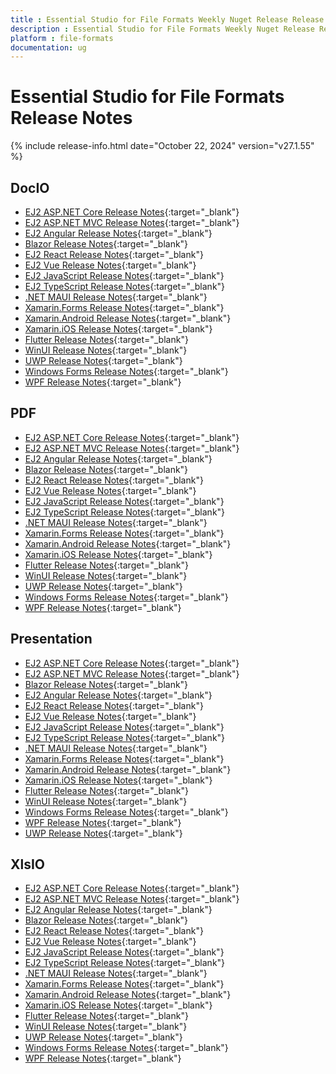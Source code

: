 ```yaml
---
title : Essential Studio for File Formats Weekly Nuget Release Release Notes  
description : Essential Studio for File Formats Weekly Nuget Release Release Notes  
platform : file-formats
documentation: ug
---
```


# Essential Studio for File Formats  Release Notes  

{% include release-info.html date="October 22, 2024" version="v27.1.55" %} 




## DocIO

* [EJ2 ASP.NET Core Release Notes](https://ej2.syncfusion.com/aspnetcore/documentation/release-notes/27.1.55#docio){:target="_blank"}
* [EJ2 ASP.NET MVC Release Notes](https://ej2.syncfusion.com/aspnetmvc/documentation/release-notes/27.1.55#docio){:target="_blank"}
* [EJ2 Angular Release Notes](https://ej2.syncfusion.com/angular/documentation/release-notes/27.1.55#docio){:target="_blank"}
* [Blazor Release Notes](https://blazor.syncfusion.com/documentation/release-notes/27.1.55#docio){:target="_blank"}
* [EJ2 React Release Notes](https://ej2.syncfusion.com/react/documentation/release-notes/27.1.55#docio){:target="_blank"}
* [EJ2 Vue  Release Notes](https://ej2.syncfusion.com/vue/documentation/release-notes/27.1.55#docio){:target="_blank"}
* [EJ2 JavaScript Release Notes](https://ej2.syncfusion.com/javascript/documentation/release-notes/27.1.55#docio){:target="_blank"}
* [EJ2 TypeScript Release Notes](https://ej2.syncfusion.com/documentation/release-notes/27.1.55#docio){:target="_blank"}
* [.NET MAUI Release Notes](/maui/release-notes/v27.1.55#docio){:target="_blank"}
* [Xamarin.Forms Release Notes](/xamarin/release-notes/v27.1.55#docio){:target="_blank"}
* [Xamarin.Android Release Notes](/xamarin-android/release-notes/v27.1.55#docio){:target="_blank"}
* [Xamarin.iOS Release Notes](/xamarin-ios/release-notes/v27.1.55#docio){:target="_blank"}
* [Flutter Release Notes](/flutter/release-notes/v27.1.55#docio){:target="_blank"}
* [WinUI Release Notes](/winui/release-notes/v27.1.55#docio){:target="_blank"}
* [UWP Release Notes](/uwp/release-notes/v27.1.55#docio){:target="_blank"}
* [Windows Forms Release Notes](/windowsforms/release-notes/v27.1.55#docio){:target="_blank"}
* [WPF Release Notes](/wpf/release-notes/v27.1.55#docio){:target="_blank"}



## PDF

* [EJ2 ASP.NET Core Release Notes](https://ej2.syncfusion.com/aspnetcore/documentation/release-notes/27.1.55#pdf){:target="_blank"}
* [EJ2 ASP.NET MVC Release Notes](https://ej2.syncfusion.com/aspnetmvc/documentation/release-notes/27.1.55#pdf){:target="_blank"}
* [EJ2 Angular Release Notes](https://ej2.syncfusion.com/angular/documentation/release-notes/27.1.55#pdf){:target="_blank"}
* [Blazor Release Notes](https://blazor.syncfusion.com/documentation/release-notes/27.1.55#pdf){:target="_blank"}
* [EJ2 React Release Notes](https://ej2.syncfusion.com/react/documentation/release-notes/27.1.55#pdf){:target="_blank"}
* [EJ2 Vue  Release Notes](https://ej2.syncfusion.com/vue/documentation/release-notes/27.1.55#pdf){:target="_blank"}
* [EJ2 JavaScript Release Notes](https://ej2.syncfusion.com/javascript/documentation/release-notes/27.1.55#pdf){:target="_blank"}
* [EJ2 TypeScript Release Notes](https://ej2.syncfusion.com/documentation/release-notes/27.1.55#pdf){:target="_blank"}
* [.NET MAUI Release Notes](/maui/release-notes/v27.1.55#pdf){:target="_blank"}
* [Xamarin.Forms Release Notes](/xamarin/release-notes/v27.1.55#pdf){:target="_blank"}
* [Xamarin.Android Release Notes](/xamarin-android/release-notes/v27.1.55#pdf){:target="_blank"}
* [Xamarin.iOS Release Notes](/xamarin-ios/release-notes/v27.1.55#pdf){:target="_blank"}
* [Flutter Release Notes](/flutter/release-notes/v27.1.55#pdf){:target="_blank"}
* [WinUI Release Notes](/winui/release-notes/v27.1.55#pdf){:target="_blank"}
* [UWP Release Notes](/uwp/release-notes/v27.1.55#pdf){:target="_blank"}
* [Windows Forms Release Notes](/windowsforms/release-notes/v27.1.55#pdf){:target="_blank"}
* [WPF Release Notes](/wpf/release-notes/v27.1.55#pdf){:target="_blank"}


## Presentation

* [EJ2 ASP.NET Core Release Notes](https://ej2.syncfusion.com/aspnetcore/documentation/release-notes/27.1.55#presentation){:target="_blank"}
* [EJ2 ASP.NET MVC Release Notes](https://ej2.syncfusion.com/aspnetmvc/documentation/release-notes/27.1.55#presentation){:target="_blank"}
* [Blazor Release Notes](https://blazor.syncfusion.com/documentation/release-notes/27.1.55#presentation){:target="_blank"}
* [EJ2 Angular Release Notes](https://ej2.syncfusion.com/angular/documentation/release-notes/27.1.55#presentation){:target="_blank"}
* [EJ2 React Release Notes](https://ej2.syncfusion.com/react/documentation/release-notes/27.1.55#presentation){:target="_blank"}
* [EJ2 Vue  Release Notes](https://ej2.syncfusion.com/vue/documentation/release-notes/27.1.55#presentation){:target="_blank"}
* [EJ2 JavaScript Release Notes](https://ej2.syncfusion.com/javascript/documentation/release-notes/27.1.55#presentation){:target="_blank"}
* [EJ2 TypeScript Release Notes](https://ej2.syncfusion.com/documentation/release-notes/27.1.55#presentation){:target="_blank"}
* [.NET MAUI Release Notes](/maui/release-notes/v27.1.55#presentation){:target="_blank"}
* [Xamarin.Forms Release Notes](/xamarin/release-notes/v27.1.55#presentation){:target="_blank"}
* [Xamarin.Android Release Notes](/xamarin-android/release-notes/v27.1.55#presentation){:target="_blank"}
* [Xamarin.iOS Release Notes](/xamarin-ios/release-notes/v27.1.55#presentation){:target="_blank"}
* [Flutter Release Notes](/flutter/release-notes/v27.1.55#presentation){:target="_blank"}
* [WinUI Release Notes](/winui/release-notes/v27.1.55#presentation){:target="_blank"}
* [Windows Forms Release Notes](/windowsforms/release-notes/v27.1.55#presentation){:target="_blank"}
* [WPF Release Notes](/wpf/release-notes/v27.1.55#presentation){:target="_blank"}
* [UWP Release Notes](/uwp/release-notes/v27.1.55#presentation){:target="_blank"}



## XlsIO

* [EJ2 ASP.NET Core Release Notes](https://ej2.syncfusion.com/aspnetcore/documentation/release-notes/27.1.55#xlsio){:target="_blank"}
* [EJ2 ASP.NET MVC Release Notes](https://ej2.syncfusion.com/aspnetmvc/documentation/release-notes/27.1.55#xlsio){:target="_blank"}
* [EJ2 Angular Release Notes](https://ej2.syncfusion.com/angular/documentation/release-notes/27.1.55#xlsio){:target="_blank"}
* [Blazor Release Notes](https://blazor.syncfusion.com/documentation/release-notes/27.1.55#xlsio){:target="_blank"}
* [EJ2 React Release Notes](https://ej2.syncfusion.com/react/documentation/release-notes/27.1.55#xlsio){:target="_blank"}
* [EJ2 Vue  Release Notes](https://ej2.syncfusion.com/vue/documentation/release-notes/27.1.55#xlsio){:target="_blank"}
* [EJ2 JavaScript Release Notes](https://ej2.syncfusion.com/javascript/documentation/release-notes/27.1.55#xlsio){:target="_blank"}
* [EJ2 TypeScript Release Notes](https://ej2.syncfusion.com/documentation/release-notes/27.1.55#xlsio){:target="_blank"}
* [.NET MAUI Release Notes](/maui/release-notes/v27.1.55#xlsio){:target="_blank"}
* [Xamarin.Forms Release Notes](/xamarin/release-notes/v27.1.55#xlsio){:target="_blank"}
* [Xamarin.Android Release Notes](/xamarin-android/release-notes/v27.1.55#xlsio){:target="_blank"}
* [Xamarin.iOS Release Notes](/xamarin-ios/release-notes/v27.1.55#xlsio){:target="_blank"}
* [Flutter Release Notes](/flutter/release-notes/v27.1.55#xlsio){:target="_blank"}
* [WinUI Release Notes](/winui/release-notes/v27.1.55#xlsio){:target="_blank"}
* [UWP Release Notes](/uwp/release-notes/v27.1.55#xlsio){:target="_blank"}
* [Windows Forms Release Notes](/windowsforms/release-notes/v27.1.55#xlsio){:target="_blank"}
* [WPF Release Notes](/wpf/release-notes/v27.1.55#xlsio){:target="_blank"}


